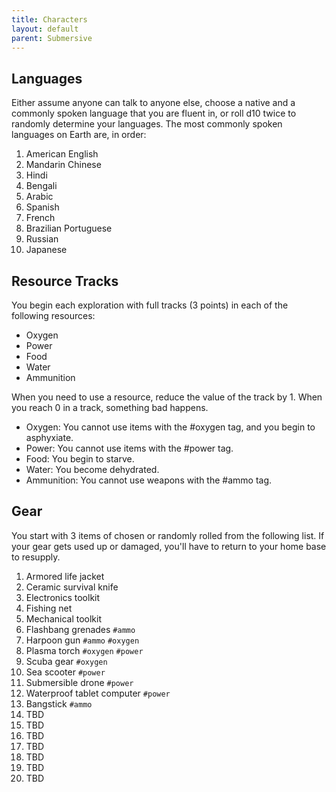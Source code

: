 ```yaml
---
title: Characters
layout: default
parent: Submersive
---
```


## Languages

Either assume anyone can talk to anyone else, choose a native and a commonly spoken language that you are fluent in, or roll d10 twice to randomly determine your languages. The most commonly spoken languages on Earth are, in order:

1. American English
2. Mandarin Chinese
3. Hindi
4. Bengali
5. Arabic
6. Spanish
7. French
8. Brazilian Portuguese
9. Russian
10. Japanese

## Resource Tracks

You begin each exploration with full tracks (3 points) in each of the following resources:

- Oxygen
- Power
- Food
- Water
- Ammunition

When you need to use a resource, reduce the value of the track by 1. When you reach 0 in a track, something bad happens.

- Oxygen: You cannot use items with the #oxygen tag, and you begin to asphyxiate.
- Power: You cannot use items with the #power tag.
- Food: You begin to starve.
- Water: You become dehydrated.
- Ammunition: You cannot use weapons with the #ammo tag.

## Gear

You start with 3 items of chosen or randomly rolled from the following list. If your gear gets used up or damaged, you'll have to return to your home base to resupply.

1. Armored life jacket
2. Ceramic survival knife
3. Electronics toolkit
4. Fishing net
5. Mechanical toolkit
6. Flashbang grenades `#ammo`
7. Harpoon gun `#ammo` `#oxygen`
8. Plasma torch `#oxygen` `#power`
9. Scuba gear `#oxygen`
10. Sea scooter `#power`
11. Submersible drone `#power`
12. Waterproof tablet computer `#power`
13. Bangstick `#ammo`
14. TBD
15. TBD
16. TBD
17. TBD
18. TBD
19. TBD
20. TBD
